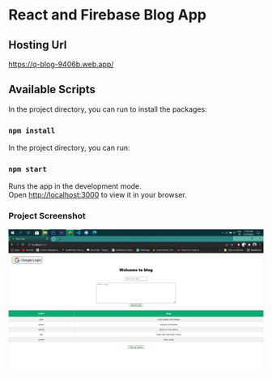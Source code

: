 #  React and Firebase Blog App

## Hosting Url
https://q-blog-9406b.web.app/

## Available Scripts

In the project directory, you can run to install the packages:

### `npm install`

In the project directory, you can run:

### `npm start`

Runs the app in the development mode.\
Open [http://localhost:3000](http://localhost:3000) to view it in your browser.

 <h3>Project Screenshot</h3>

![](blog.png)
